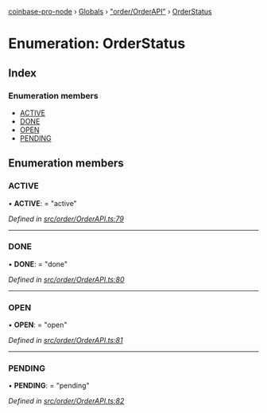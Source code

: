 [coinbase-pro-node](../README.md) › [Globals](../globals.md) › ["order/OrderAPI"](../modules/_order_orderapi_.md) › [OrderStatus](_order_orderapi_.orderstatus.md)

# Enumeration: OrderStatus

## Index

### Enumeration members

- [ACTIVE](_order_orderapi_.orderstatus.md#active)
- [DONE](_order_orderapi_.orderstatus.md#done)
- [OPEN](_order_orderapi_.orderstatus.md#open)
- [PENDING](_order_orderapi_.orderstatus.md#pending)

## Enumeration members

### ACTIVE

• **ACTIVE**: = "active"

_Defined in [src/order/OrderAPI.ts:79](https://github.com/bennyn/coinbase-pro-node/blob/64d8e93/src/order/OrderAPI.ts#L79)_

---

### DONE

• **DONE**: = "done"

_Defined in [src/order/OrderAPI.ts:80](https://github.com/bennyn/coinbase-pro-node/blob/64d8e93/src/order/OrderAPI.ts#L80)_

---

### OPEN

• **OPEN**: = "open"

_Defined in [src/order/OrderAPI.ts:81](https://github.com/bennyn/coinbase-pro-node/blob/64d8e93/src/order/OrderAPI.ts#L81)_

---

### PENDING

• **PENDING**: = "pending"

_Defined in [src/order/OrderAPI.ts:82](https://github.com/bennyn/coinbase-pro-node/blob/64d8e93/src/order/OrderAPI.ts#L82)_
